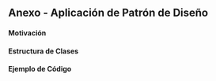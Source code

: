 ## Anexo - Aplicación de Patrón de Diseño 

#### Motivación

#### Estructura de Clases

#### Ejemplo de Código